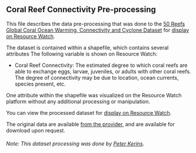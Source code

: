## Coral Reef Connectivity Pre-processing
This file describes the data pre-processing that was done to the [50 Reefs Global Coral Ocean Warming, Connectivity and Cyclone Dataset](https://conbio.onlinelibrary.wiley.com/doi/full/10.1111/conl.12587) for [display on Resource Watch](https://resourcewatch.org/data/explore/).

The dataset is contained within a shapefile, which contains several attributes The following variable is shown on Resource Watch:
- Coral Reef Connectivity: The estimated degree to which coral reefs are able to exchange eggs, larvae, juveniles, or adults with other coral reefs. The degree of connectivity may be due to location, ocean currents, species present, etc.

One attribute within the shapefile was visualized on the Resource Watch platform without any additional processing or manipulation.

You can view the processed dataset for [display on Resource Watch](https://resourcewatch.org/data/explore/).

The original data are available [from the provider](https://espace.library.uq.edu.au/view/UQ:0928a6a), and are available for download upon request.

###### Note: This dataset processing was done by [Peter Kerins](https://www.wri.org/profile/peter-kerins).